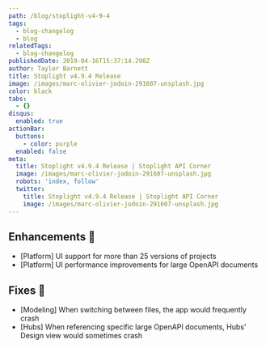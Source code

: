 ```yaml
---
path: /blog/stoplight-v4-9-4
tags:
  - blog-changelog
  - blog
relatedTags:
  - blog-changelog
publishedDate: 2019-04-16T15:37:14.298Z
author: Taylor Barnett
title: Stoplight v4.9.4 Release
image: /images/marc-olivier-jodoin-291607-unsplash.jpg
color: black
tabs:
  - {}
disqus:
  enabled: true
actionBar:
  buttons:
    - color: purple
  enabled: false
meta:
  title: Stoplight v4.9.4 Release | Stoplight API Corner
  image: /images/marc-olivier-jodoin-291607-unsplash.jpg
  robots: 'index, follow'
  twitter:
    title: Stoplight v4.9.4 Release | Stoplight API Corner
    image: /images/marc-olivier-jodoin-291607-unsplash.jpg
---
```


## Enhancements 💪

- [Platform] UI support for more than 25 versions of projects
- [Platform] UI performance improvements for large OpenAPI documents

## Fixes 🔧

- [Modeling] When switching between files, the app would frequently crash
- [Hubs] When referencing specific large OpenAPI documents, Hubs' Design view would sometimes crash
